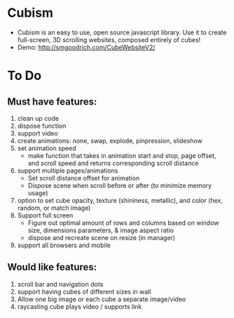 # Cubism
- Cubism is an easy to use, open source javascript library. Use it to create full-screen, 3D scrolling websites, composed entirely of cubes!
- Demo: http://smgoodrich.com/CubeWebsiteV2/

# To Do
## Must have features:
1. clean up code
2. dispose function
3. support video
4. create animations: none, swap, explode, pinpression, slideshow
5. set animation speed
    - make function that takes in animation start and stop, page offset, and scroll speed and returns corresponding scroll distance
6. support multiple pages/animations
    - Set scroll distance offset for animation
    - Dispose scene when scroll before or after (to minimize memory usage)
7. option to set cube opacity, texture (shininess, metallic), and color (hex, random, or match image)
8. Support full screen
    - Figure out optimal amount of rows and columns based on window size, dimensions parameters, & image aspect ratio
    - dispose and recreate scene on resize (in manager)
9. support all browsers and mobile

## Would like features:
1. scroll bar and navigation dots
2. support having cubes of different sizes in wall
3. Allow one big image or each cube a separate image/video
4. raycasting cube plays video / supports link
